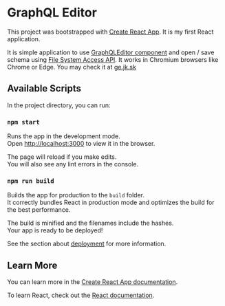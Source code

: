 # GraphQL Editor

This project was bootstrapped with [Create React App](https://github.com/facebook/create-react-app). It is my first React application.

It is simple application to use [GraphQLEditor component](https://github.com/graphql-editor/graphql-editor) and open / save schema using [File System Access API](https://wicg.github.io/file-system-access/). It works in Chromium browsers like Chrome or Edge. You may check it at [ge.jk.sk](https://ge.jk.sk/)

## Available Scripts

In the project directory, you can run:

### `npm start`

Runs the app in the development mode.\
Open [http://localhost:3000](http://localhost:3000) to view it in the browser.

The page will reload if you make edits.\
You will also see any lint errors in the console.

### `npm run build`

Builds the app for production to the `build` folder.\
It correctly bundles React in production mode and optimizes the build for the best performance.

The build is minified and the filenames include the hashes.\
Your app is ready to be deployed!

See the section about [deployment](https://facebook.github.io/create-react-app/docs/deployment) for more information.

## Learn More

You can learn more in the [Create React App documentation](https://facebook.github.io/create-react-app/docs/getting-started).

To learn React, check out the [React documentation](https://reactjs.org/).
